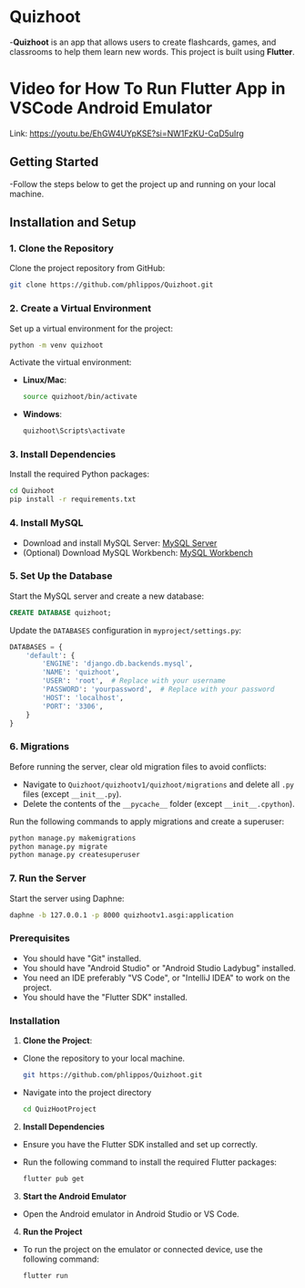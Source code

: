 # Quizhoot

-**Quizhoot** is an app that allows users to create flashcards, games, and classrooms to help them learn new words. This project is built using **Flutter**.

# Video for How To Run Flutter App in VSCode Android Emulator

Link: https://youtu.be/EhGW4UYpKSE?si=NW1FzKU-CqD5uIrg

## Getting Started

-Follow the steps below to get the project up and running on your local machine.
## Installation and Setup

### 1. Clone the Repository
Clone the project repository from GitHub:
```bash
git clone https://github.com/phlippos/Quizhoot.git
```

### 2. Create a Virtual Environment
Set up a virtual environment for the project:
```bash
python -m venv quizhoot
```

Activate the virtual environment:
- **Linux/Mac**:
  ```bash
  source quizhoot/bin/activate
  ```
- **Windows**:
  ```bash
  quizhoot\Scripts\activate
  ```

### 3. Install Dependencies
Install the required Python packages:
```bash
cd Quizhoot
pip install -r requirements.txt
```

### 4. Install MySQL
- Download and install MySQL Server: [MySQL Server](https://dev.mysql.com/downloads/mysql/)
- (Optional) Download MySQL Workbench: [MySQL Workbench](https://dev.mysql.com/downloads/workbench/)

### 5. Set Up the Database
Start the MySQL server and create a new database:
```sql
CREATE DATABASE quizhoot;
```

Update the `DATABASES` configuration in `myproject/settings.py`:
```python
DATABASES = {
    'default': {
        'ENGINE': 'django.db.backends.mysql',
        'NAME': 'quizhoot',  
        'USER': 'root',  # Replace with your username
        'PASSWORD': 'yourpassword',  # Replace with your password
        'HOST': 'localhost',  
        'PORT': '3306',  
    }
}
```

### 6. Migrations
Before running the server, clear old migration files to avoid conflicts:
- Navigate to `Quizhoot/quizhootv1/quizhoot/migrations` and delete all `.py` files (except `__init__.py`).
- Delete the contents of the `__pycache__` folder (except `__init__.cpython`).

Run the following commands to apply migrations and create a superuser:
```bash
python manage.py makemigrations
python manage.py migrate
python manage.py createsuperuser
```

### 7. Run the Server
Start the server using Daphne:
```bash
daphne -b 127.0.0.1 -p 8000 quizhootv1.asgi:application
```

### Prerequisites

- You should have "Git" installed.
- You should have "Android Studio" or "Android Studio Ladybug" installed.
- You need an IDE preferably "VS Code", or "IntelliJ IDEA" to work on the project.
- You should have the "Flutter SDK" installed.

### Installation

1. **Clone the Project**:

- Clone the repository to your local machine.

  ```bash
  git https://github.com/phlippos/Quizhoot.git
  ```

- Navigate into the project directory
  ```bash
  cd QuizHootProject
  ```

2. **Install Dependencies**

- Ensure you have the Flutter SDK installed and set up correctly.

- Run the following command to install the required Flutter packages:
  ```bash
  flutter pub get
  ```

3. **Start the Android Emulator**

- Open the Android emulator in Android Studio or VS Code.

4. **Run the Project**

- To run the project on the emulator or connected device, use the following command:
  ```bash
  flutter run
  ```
